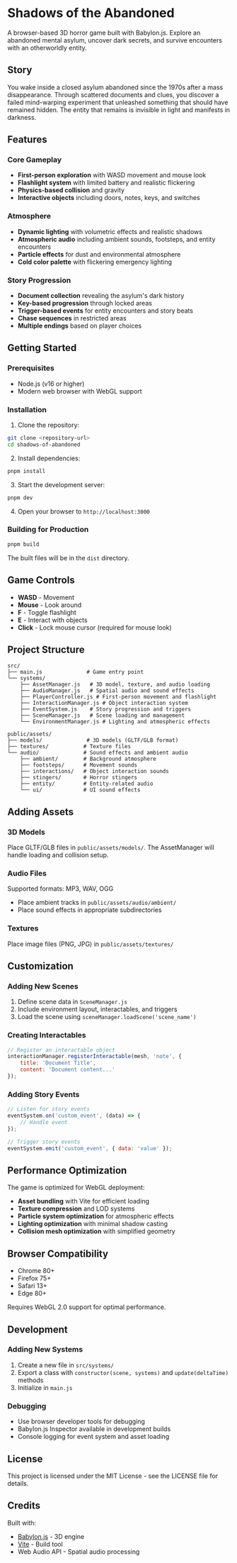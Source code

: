 # Shadows of the Abandoned

A browser-based 3D horror game built with Babylon.js. Explore an abandoned mental asylum, uncover dark secrets, and survive encounters with an otherworldly entity.

## Story

You wake inside a closed asylum abandoned since the 1970s after a mass disappearance. Through scattered documents and clues, you discover a failed mind-warping experiment that unleashed something that should have remained hidden. The entity that remains is invisible in light and manifests in darkness.

## Features

### Core Gameplay
- **First-person exploration** with WASD movement and mouse look
- **Flashlight system** with limited battery and realistic flickering
- **Physics-based collision** and gravity
- **Interactive objects** including doors, notes, keys, and switches

### Atmosphere
- **Dynamic lighting** with volumetric effects and realistic shadows
- **Atmospheric audio** including ambient sounds, footsteps, and entity encounters
- **Particle effects** for dust and environmental atmosphere
- **Cold color palette** with flickering emergency lighting

### Story Progression
- **Document collection** revealing the asylum's dark history
- **Key-based progression** through locked areas
- **Trigger-based events** for entity encounters and story beats
- **Chase sequences** in restricted areas
- **Multiple endings** based on player choices

## Getting Started

### Prerequisites
- Node.js (v16 or higher)
- Modern web browser with WebGL support

### Installation

1. Clone the repository:
```bash
git clone <repository-url>
cd shadows-of-abandoned
```

2. Install dependencies:
```bash
pnpm install
```

3. Start the development server:
```bash
pnpm dev
```

4. Open your browser to `http://localhost:3000`

### Building for Production

```bash
pnpm build
```

The built files will be in the `dist` directory.

## Game Controls

- **WASD** - Movement
- **Mouse** - Look around
- **F** - Toggle flashlight
- **E** - Interact with objects
- **Click** - Lock mouse cursor (required for mouse look)

## Project Structure

```
src/
├── main.js              # Game entry point
└── systems/
    ├── AssetManager.js   # 3D model, texture, and audio loading
    ├── AudioManager.js   # Spatial audio and sound effects
    ├── PlayerController.js # First-person movement and flashlight
    ├── InteractionManager.js # Object interaction system
    ├── EventSystem.js    # Story progression and triggers
    ├── SceneManager.js   # Scene loading and management
    └── EnvironmentManager.js # Lighting and atmospheric effects

public/assets/
├── models/              # 3D models (GLTF/GLB format)
├── textures/           # Texture files
└── audio/              # Sound effects and ambient audio
    ├── ambient/        # Background atmosphere
    ├── footsteps/      # Movement sounds
    ├── interactions/   # Object interaction sounds
    ├── stingers/       # Horror stingers
    ├── entity/         # Entity-related audio
    └── ui/             # UI sound effects
```

## Adding Assets

### 3D Models
Place GLTF/GLB files in `public/assets/models/`. The AssetManager will handle loading and collision setup.

### Audio Files
Supported formats: MP3, WAV, OGG
- Place ambient tracks in `public/assets/audio/ambient/`
- Place sound effects in appropriate subdirectories

### Textures
Place image files (PNG, JPG) in `public/assets/textures/`

## Customization

### Adding New Scenes
1. Define scene data in `SceneManager.js`
2. Include environment layout, interactables, and triggers
3. Load the scene using `sceneManager.loadScene('scene_name')`

### Creating Interactables
```javascript
// Register an interactable object
interactionManager.registerInteractable(mesh, 'note', {
    title: 'Document Title',
    content: 'Document content...'
});
```

### Adding Story Events
```javascript
// Listen for story events
eventSystem.on('custom_event', (data) => {
    // Handle event
});

// Trigger story events
eventSystem.emit('custom_event', { data: 'value' });
```

## Performance Optimization

The game is optimized for WebGL deployment:
- **Asset bundling** with Vite for efficient loading
- **Texture compression** and LOD systems
- **Particle system optimization** for atmospheric effects
- **Lighting optimization** with minimal shadow casting
- **Collision mesh optimization** with simplified geometry

## Browser Compatibility

- Chrome 80+
- Firefox 75+
- Safari 13+
- Edge 80+

Requires WebGL 2.0 support for optimal performance.

## Development

### Adding New Systems
1. Create a new file in `src/systems/`
2. Export a class with `constructor(scene, systems)` and `update(deltaTime)` methods
3. Initialize in `main.js`

### Debugging
- Use browser developer tools for debugging
- Babylon.js Inspector available in development builds
- Console logging for event system and asset loading

## License

This project is licensed under the MIT License - see the LICENSE file for details.

## Credits

Built with:
- [Babylon.js](https://babylonjs.com/) - 3D engine
- [Vite](https://vitejs.dev/) - Build tool
- Web Audio API - Spatial audio processing